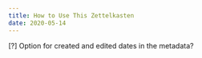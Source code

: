 ```yaml
---
title: How to Use This Zettelkasten
date: 2020-05-14
---
```


[?] Option for created and edited dates in the metadata?

<how-to-edit>

<navigation>

<contact>
